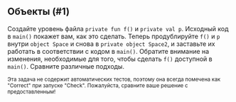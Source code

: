 ## Объекты (#1)

Создайте уровень файла `private fun f()` и `private val p`. Исходный код в `main()` покажет вам, как это сделать. Теперь продублируйте `f()` и `p` внутри `object Space` и снова в `private object Space2`, и заставьте их работать в соответствии с кодом в `main()`. Обратите внимание на изменения, необходимые для того, чтобы сделать `f()` доступной в `main()`. Сравните различные подходы.

<sub>Эта задача не содержит автоматических тестов, поэтому она всегда помечена как "Correct" при запуске "Check". Пожалуйста, сравните ваше решение с предоставленным!</sub>
